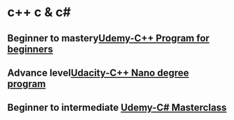# c++ c & c#

## Beginner to mastery[Udemy-C++ Program for beginners](https://drive.google.com/drive/folders/1_G-22Gpic4_QjzE1jgQoBqTJlOqXn4qH?usp=sharing)
## Advance level[Udacity-C++ Nano degree program](https://drive.google.com/drive/folders/1BFkKi9nm2UshLlt5zW7mGZI2JH2dE39k?usp=sharing)
## Beginner to intermediate [Udemy-C# Masterclass](https://drive.google.com/drive/folders/1-jpFUQaxMTYxULraI2-uWKEOt7FnvoJT?usp=sharing)
